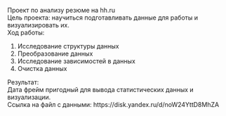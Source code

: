 Проект по анализу резюме на hh.ru<br>
Цель проекта: научиться подготавливать данные для работы и визуализировать их.<br>
Ход работы:<br>
<ol>
  <li>Исследование структуры данных</li>
  <li>Преобразование данных</li>
  <li>Исследование зависимостей в данных</li>
  <li>Очистка данных</li>
</ol>
Результат:<br>
Дата фрейм пригодный для вывода статистических данных и визуализации.<br>
Ссылка на файл с данными: https://disk.yandex.ru/d/noW24YttD8MhZA

